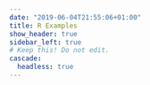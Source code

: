 ```yaml
---
date: "2019-06-04T21:55:06+01:00"
title: R Examples
show_header: true
sidebar_left: true
# Keep this! Do not edit.
cascade:
  headless: true
---
```

